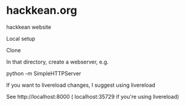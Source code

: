# hackkean.org
hackkean website

Local setup

Clone

In that directory, create a webserver, e.g.

python -m SimpleHTTPServer

If you want to livereload changes, I suggest using livereload

See http://localhost:8000 ( localhost:35729 if you're using livereload)
